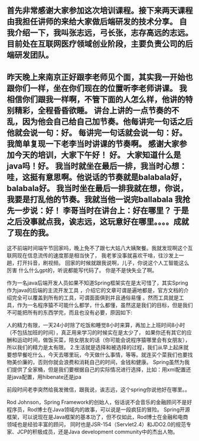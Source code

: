###
首先非常感谢大家参加这次培训课程。接下来两天课程由我担任讲师的来给大家做后端研发的技术分享。
自我介绍一下，我叫张志远，弓长张，志存高远的志远。
目前处在互联网医疗领域创业阶段，主要负责公司的后端研发团队。
---
昨天晚上来南京正好跟李老师见个面，其实我一开始也跟你们一样，坐在你们现在的位置听李老师讲课。
我相信你们跟我一样啊，不管下面的人怎么样，他讲的特别精彩，全程昏昏欲睡。
讲台上讲的一点节奏的不乱，因为他会自己给自己加节奏。他每讲完一句话之后他就会说一句：好。
每讲完一句话就会说一句：好。我简单复现一下老李当时讲课的节奏啊。
感谢大家参加今天的培训，大家下午好！ 好。
大家知道什么是java吗！好。
我当时就坐在最后一排，我当时心想：哇，这挺有意思啊。他说话的节奏就是balabala好，balabala好。
我当时坐在最后一排我就在想，你说，我要是打乱他的节奏。我就当他一说完ballabala
我抢先一步说：好！
李哥当时在讲台上：好在哪里？
于是之后没事就点我，诶志远，这玩意好在哪里。。。。成就了现在的我。
---
这不前端时间端午节回家吗，晚上免不了跟七大姑八大姨聚餐。我就发现啊这个互联网现在信息流传的速度那是相当快了，
我老爹没事就喜欢干啥，往沙发上一趟，打开抖音，刷视频。
回家的时候就跟我说啊，儿子，你说这个人工智能这么厉害 什么什么gpt的，听说都能写代码了。
你是不是快失业了啊。


作为一名java后端开发人员如果不知道Spring框架实在是太可惜了，其实Spring作为java的后端的主流开发工具
，介绍它的文章可谓是遍地都是，官方文档的介绍完全可以覆盖到所有的工具，可谓面面俱到并且通俗易懂
。然而工具就是工具，作为一名程序猿不可能什么都学，什么都懂，虽然这是我们的目标，但是我们不可能把所有的东西学完，而且也没有必要，原因如下:

人的精力有限，一天24小时除了吃饭和睡觉8小时来算，再加上上班时间8小时（不包括加班的时间），真正用来学习的时候实在是太少了，
如果你还有其它的应酬和运动时间，做饭买菜，陪女朋友的话（你可能会说程序猿哪里会有女朋友），所以我们的精力是太有限。
2.生活就是选择和被选择的过程，我们从早上起床就要想早餐吃什么，今天去哪里玩，今天做什么事情，等等。就连买个菜我们也要找物美价廉的，否则你就会浪费和消耗自己的时间，金钱和健康。
Spring虽然为我们提供了全家桶，但是我们要根据自己的实际情况进行选择，比如：用xml配置还是java配置，用hibenate还是jpa

前段时间老李突然给我发微信，跟我说，诶志远，这个spring你说他好在哪里。。
<br>

Rod Johnson，Spring Framework的创始人，俗话说不会音乐的金融顾问不是好程序员，Rod博士在Java领域内的故事，可以说是一段疯狂的冒险。
Spring开源框架，可以说现在是Java框架的基本功了，但不仅如此，Rod博士在金融和电商领域也是经验丰富的顾问，
同时也是JSR-154（Servlet2.4）和JDO2.0的规范专家、JCP的积极成员，还是Java development community中的杰出人物。

